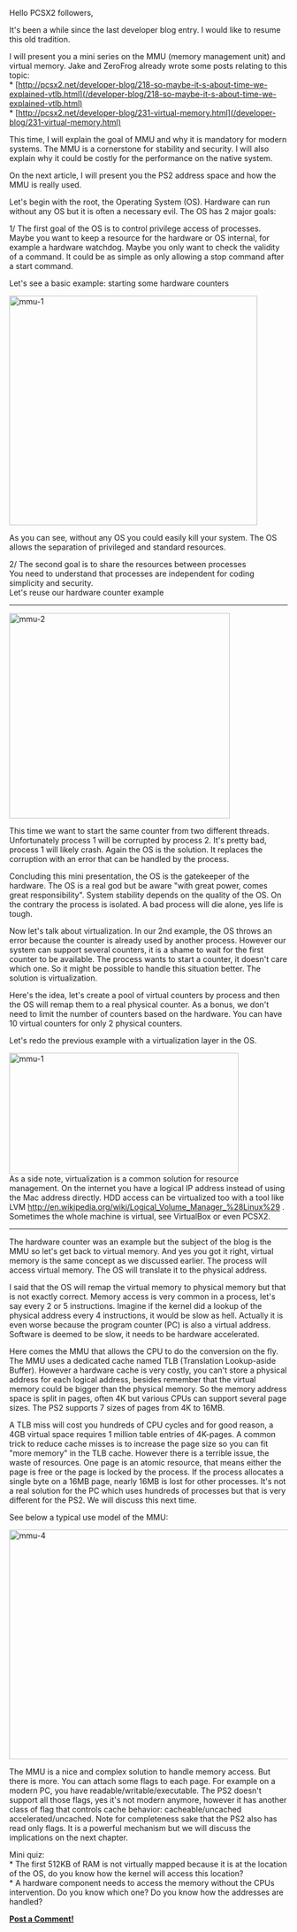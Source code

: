 <div class="single-article">

<div class="item-page clearfix">

<div style="text-align:center;">

</div>

Hello PCSX2 followers,  
  
It's been a while since the last developer blog entry. I would like to
resume this old tradition.  
  
I will present you a mini series on the MMU (memory management unit) and
virtual memory. Jake and ZeroFrog already wrote some posts relating to
this topic:  
\*
[http://pcsx2.net/developer-blog/218-so-maybe-it-s-about-time-we-explained-vtlb.html](/developer-blog/218-so-maybe-it-s-about-time-we-explained-vtlb.html)  
\*
[http://pcsx2.net/developer-blog/231-virtual-memory.html](/developer-blog/231-virtual-memory.html)  
  
This time, I will explain the goal of MMU and why it is mandatory for
modern systems. The MMU is a cornerstone for stability and security. I
will also explain why it could be costly for the performance on the
native system.  
  
On the next article, I will present you the PS2 address space and how
the MMU is really used.

Let's begin with the root, the Operating System (OS). Hardware can run
without any OS but it is often a necessary evil. The OS has 2 major
goals:  
  
1/ The first goal of the OS is to control privilege access of
processes.  
Maybe you want to keep a resource for the hardware or OS internal, for
example a hardware watchdog. Maybe you only want to check the validity
of a command. It could be as simple as only allowing a stop command
after a start command.  
  
Let's see a basic example: starting some hardware counters  
  
[<img src="/images/stories/frontend/devblog/mmu-schematic-1s.png" width="449" height="415" alt="mmu-1" />](/images/stories/frontend/devblog/mmu-schematic-1.png)  
  
As you can see, without any OS you could easily kill your system. The OS
allows the separation of privileged and standard resources.  
  
2/ The second goal is to share the resources between processes  
You need to understand that processes are independent for coding
simplicity and security.  
Let's reuse our hardware counter example  
  

------------------------------------------------------------------------

  
  
[<img src="/images/stories/frontend/devblog/mmu-schematic-2s.png" width="399" height="371" alt="mmu-2" />](/images/stories/frontend/devblog/mmu-schematic-2.png)  
  
This time we want to start the same counter from two different threads.
Unfortunately process 1 will be corrupted by process 2. It's pretty bad,
process 1 will likely crash. Again the OS is the solution. It replaces
the corruption with an error that can be handled by the process.  
  
Concluding this mini presentation, the OS is the gatekeeper of the
hardware. The OS is a real god but be aware "with great power, comes
great responsibility". System stability depends on the quality of the
OS. On the contrary the process is isolated. A bad process will die
alone, yes life is tough.  
  
Now let's talk about virtualization. In our 2nd example, the OS throws
an error because the counter is already used by another process. However
our system can support several counters, it is a shame to wait for the
first counter to be available. The process wants to start a counter, it
doesn't care which one. So it might be possible to handle this situation
better. The solution is virtualization.  
  
Here's the idea, let's create a pool of virtual counters by process and
then the OS will remap them to a real physical counter. As a bonus, we
don't need to limit the number of counters based on the hardware. You
can have 10 virtual counters for only 2 physical counters.  
  
Let's redo the previous example with a virtualization layer in the OS.  
  
[<img src="/images/stories/frontend/devblog/mmu-schematic-3s.png" width="415" height="219" alt="mmu-1" />](/images/stories/frontend/devblog/mmu-schematic-3.png)  
As a side note, virtualization is a common solution for resource
management. On the internet you have a logical IP address instead of
using the Mac address directly. HDD access can be virtualized too with a
tool like LVM
<http://en.wikipedia.org/wiki/Logical_Volume_Manager_%28Linux%29> .
Sometimes the whole machine is virtual, see VirtualBox or even PCSX2.

------------------------------------------------------------------------

  
The hardware counter was an example but the subject of the blog is the
MMU so let's get back to virtual memory. And yes you got it right,
virtual memory is the same concept as we discussed earlier. The process
will access virtual memory. The OS will translate it to the physical
address.  
  
I said that the OS will remap the virtual memory to physical memory but
that is not exactly correct. Memory access is very common in a process,
let's say every 2 or 5 instructions. Imagine if the kernel did a lookup
of the physical address every 4 instructions, it would be slow as hell.
Actually it is even worse because the program counter (PC) is also a
virtual address. Software is deemed to be slow, it needs to be hardware
accelerated.  
  
Here comes the MMU that allows the CPU to do the conversion on the fly.
The MMU uses a dedicated cache named TLB (Translation Lookup-aside
Buffer). However a hardware cache is very costly, you can't store a
physical address for each logical address, besides remember that the
virtual memory could be bigger than the physical memory. So the memory
address space is split in pages, often 4K but various CPUs can support
several page sizes. The PS2 supports 7 sizes of pages from 4K to 16MB.  
  
A TLB miss will cost you hundreds of CPU cycles and for good reason, a
4GB virtual space requires 1 million table entries of 4K-pages. A common
trick to reduce cache misses is to increase the page size so you can fit
"more memory" in the TLB cache. However there is a terrible issue, the
waste of resources. One page is an atomic resource, that means either
the page is free or the page is locked by the process. If the process
allocates a single byte on a 16MB page, nearly 16MB is lost for other
processes. It's not a real solution for the PC which uses hundreds of
processes but that is very different for the PS2. We will discuss this
next time.  
  
See below a typical use model of the MMU:  
  
[<img src="/images/stories/frontend/devblog/mmu-schematic-4s.png" width="621" height="415" alt="mmu-4" />](/images/stories/frontend/devblog/mmu-schematic-4.png)  
  
  
The MMU is a nice and complex solution to handle memory access. But
there is more. You can attach some flags to each page. For example on a
modern PC, you have readable/writable/executable. The PS2 doesn't
support all those flags, yes it's not modern anymore, however it has
another class of flag that controls cache behavior: cacheable/uncached
accelerated/uncached. Note for completeness sake that the PS2 also has
read only flags. It is a powerful mechanism but we will discuss the
implications on the next chapter.  
  
  
Mini quiz:  
\* The first 512KB of RAM is not virtually mapped because it is at the
location of the OS, do you know how the kernel will access this
location?  
\* A hardware component needs to access the memory without the CPUs
intervention. Do you know which one? Do you know how the addresses are
handled?

**[Post a
Comment!](http://forums.pcsx2.net/Thread-blog-MMU-mini-series)**

</div>

</div>
